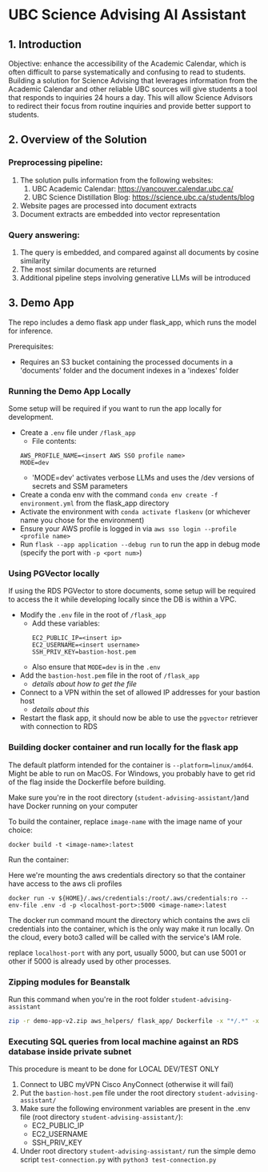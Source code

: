 # UBC Science Advising AI Assistant

## 1. Introduction
Objective: enhance the accessibility of the Academic Calendar, which is often difficult to parse systematically and confusing to read to students. Building a solution for Science Advising that leverages information from the Academic Calendar and other reliable UBC sources will give students a tool that responds to inquiries 24 hours a day. This will allow Science Advisors to redirect their focus from routine inquiries and provide better support to students. 

## 2. Overview of the Solution

### Preprocessing pipeline:

1. The solution pulls information from the following websites:
    1. UBC Academic Calendar: https://vancouver.calendar.ubc.ca/
    2. UBC Science Distillation Blog: https://science.ubc.ca/students/blog
2. Website pages are processed into document extracts
3. Document extracts are embedded into vector representation

### Query answering:

1. The query is embedded, and compared against all documents by cosine similarity
2. The most similar documents are returned
3. Additional pipeline steps involving generative LLMs will be introduced

## 3. Demo App

The repo includes a demo flask app under flask_app, which runs the model for inference.

Prerequisites:

- Requires an S3 bucket containing the processed documents in a 'documents' folder and the document indexes in a 'indexes' folder

### Running the Demo App Locally
Some setup will be required if you want to run the app locally for development.
- Create a `.env` file under `/flask_app`
    - File contents:
    ```
    AWS_PROFILE_NAME=<insert AWS SSO profile name>
    MODE=dev
    ```
    - 'MODE=dev' activates verbose LLMs and uses the /dev versions of secrets and SSM parameters
- Create a conda env with the command `conda env create -f environment.yml` from the flask_app directory
- Activate the environment with `conda activate flaskenv` (or whichever name you chose for the environment)
- Ensure your AWS profile is logged in via `aws sso login --profile <profile name>`
- Run `flask --app application --debug run` to run the app in debug mode (specify the port with `-p <port num>`)

### Using PGVector locally
If using the RDS PGVector to store documents, some setup will be required to access the it while developing locally since the DB is within a VPC.
- Modify the `.env` file in the root of `/flask_app`
    - Add these variables:
        ```
        EC2_PUBLIC_IP=<insert ip>
        EC2_USERNAME=<insert username>
        SSH_PRIV_KEY=bastion-host.pem
        ```
    - Also ensure that `MODE=dev` is in the `.env`
- Add the `bastion-host.pem` file in the root of `/flask_app`
    - *details about how to get the file*
- Connect to a VPN within the set of allowed IP addresses for your bastion host
    - *details about this*
- Restart the flask app, it should now be able to use the `pgvector` retriever with connection to RDS

### Building docker container and run locally for the flask app

The default platform intended for the container is `--platform=linux/amd64`. Might be able to run on MacOS. For Windows,
you probably have to get rid of the flag inside the Dockerfile before building.

Make sure you're in the root directory (`student-advising-assistant/`)and have Docker running on your computer

To build the container, replace `image-name` with the image name of your choice:

```docker
docker build -t <image-name>:latest
```

Run the container: 

Here we're mounting the aws credentials directory so that the container have access to the aws cli profiles

```docker
docker run -v ${HOME}/.aws/credentials:/root/.aws/credentials:ro --env-file .env -d -p <localhost-port>:5000 <image-name>:latest
```

The docker run command mount the directory which contains the aws cli credentials into the container, which is the only way make it run locally. On the cloud, every boto3 called will be called with the service's IAM role.

replace `localhost-port` with any port, usually 5000, but can use 5001 or other if 5000 is already used by other processes.

### Zipping modules for Beanstalk

Run this command when you're in the root folder `student-advising-assistant`

```bash
zip -r demo-app-v2.zip aws_helpers/ flask_app/ Dockerfile -x "*/.*" -x ".*"
```

### Executing SQL queries from local machine against an RDS database inside private subnet

This procedure is meant to be done for LOCAL DEV/TEST ONLY

1. Connect to UBC myVPN Cisco AnyConnect (otherwise it will fail)
2. Put the `bastion-host.pem` file under the root directory `student-advising-assistant/`
3. Make sure the following environment variables are present in the .env file (root directory `student-advising-assistant/`):
    - EC2_PUBLIC_IP
    - EC2_USERNAME
    - SSH_PRIV_KEY
4. Under root directory `student-advising-assistant/` run the simple demo script `test-connection.py` with `python3 test-connection.py`
